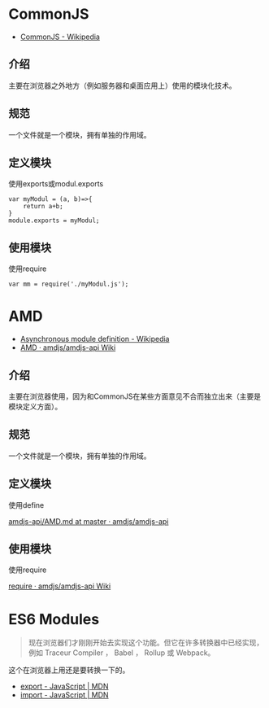 # CommonJS
- [CommonJS - Wikipedia](https://en.wikipedia.org/wiki/CommonJS)

## 介绍
主要在浏览器之外地方（例如服务器和桌面应用上）使用的模块化技术。

## 规范
一个文件就是一个模块，拥有单独的作用域。

## 定义模块
使用exports或modul.exports
```
var myModul = (a, b)=>{
    return a+b;
}
module.exports = myModul;
```

## 使用模块
使用require
```
var mm = require('./myModul.js');
```

# AMD
- [Asynchronous module definition - Wikipedia](https://en.wikipedia.org/wiki/Asynchronous_module_definition)
- [AMD · amdjs/amdjs-api Wiki](https://github.com/amdjs/amdjs-api/wiki/AMD)

## 介绍
主要在浏览器使用，因为和CommonJS在某些方面意见不合而独立出来（主要是模块定义方面）。

## 规范
一个文件就是一个模块，拥有单独的作用域。

## 定义模块
使用define

[amdjs-api/AMD.md at master · amdjs/amdjs-api](https://github.com/amdjs/amdjs-api/blob/master/AMD.md#using-require-and-exports)

## 使用模块
使用require

[require · amdjs/amdjs-api Wiki](https://github.com/amdjs/amdjs-api/wiki/require)

# ES6 Modules

> 现在浏览器们才刚刚开始去实现这个功能。但它在许多转换器中已经实现，例如 Traceur Compiler ， Babel ， Rollup 或 Webpack。

这个在浏览器上用还是要转换一下的。

- [export - JavaScript | MDN](https://developer.mozilla.org/zh-CN/docs/Web/JavaScript/Reference/Statements/export)
- [import - JavaScript | MDN](https://developer.mozilla.org/zh-CN/docs/Web/JavaScript/Reference/Statements/import)